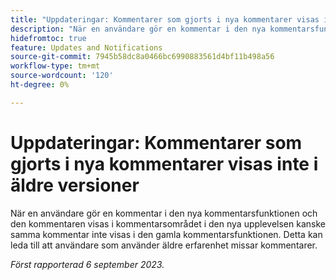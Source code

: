 ```yaml
---
title: "Uppdateringar: Kommentarer som gjorts i nya kommentarer visas inte i äldre versioner"
description: "När en användare gör en kommentar i den nya kommentarsfunktionen, och den kommentaren visas i kommentarsdelen i den nya upplevelsen, kanske samma kommentar inte visas i den gamla kommentarsfunktionen. Detta kan leda till att användare som använder äldre erfarenhet missar kommentarer."
hidefromtoc: true
feature: Updates and Notifications
source-git-commit: 7945b58dc8a0466bc6990883561d4bf11b498a56
workflow-type: tm+mt
source-wordcount: '120'
ht-degree: 0%

---
```



# Uppdateringar: Kommentarer som gjorts i nya kommentarer visas inte i äldre versioner

När en användare gör en kommentar i den nya kommentarsfunktionen och den kommentaren visas i kommentarsområdet i den nya upplevelsen kanske samma kommentar inte visas i den gamla kommentarsfunktionen. Detta kan leda till att användare som använder äldre erfarenhet missar kommentarer.

_Först rapporterad 6 september 2023._
